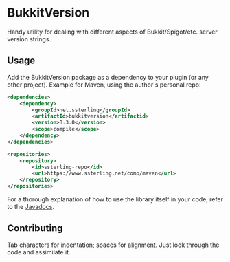 BukkitVersion
=============

Handy utility for dealing with different aspects of
Bukkit/Spigot/etc. server version strings.

Usage
-----

Add the BukkitVersion package as a dependency to your plugin
(or any other project).
Example for Maven, using the author's personal repo:

```xml
<dependencies>
	<dependency>
		<groupId>net.ssterling</groupId>
		<artifactId>bukkitversion</artifactid>
		<version>0.3.0</version>
		<scope>compile</scope>
	</dependency>
</dependencies>

<repositories>
	<repository>
		<id>ssterling-repo</id>
		<url>https://www.ssterling.net/comp/maven</url>
	</repository>
</repositories>
```

For a thorough explanation of how to use the library itself
in your code, refer to the [Javadocs](//www.ssterling.net/comp/javadoc/bukkitversion/).

Contributing
------------

Tab characters for indentation; spaces for alignment.
Just look through the code and assimilate it.
